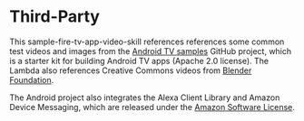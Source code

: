 # Third-Party

This sample-fire-tv-app-video-skill references references some common test videos and images from the [Android TV samples](https://github.com/android/tv-samples) GitHub project, which is a starter kit for building Android TV apps (Apache 2.0 license). The Lambda also references Creative Commons videos from [Blender Foundation](https://peach.blender.org/about/).

The Android project also integrates the Alexa Client Library and Amazon Device Messaging, which are released under the [Amazon Software License](https://aws.amazon.com/asl/). 
